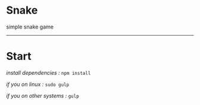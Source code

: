 # Snake
simple snake game
***************************
# Start


*install dependencies :*
```npm install```


*if you on linux :* 
```sudo gulp```

*if you on other systems :*
```gulp```

